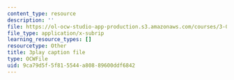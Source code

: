 ```yaml
---
content_type: resource
description: ''
file: https://ol-ocw-studio-app-production.s3.amazonaws.com/courses/3-091sc-introduction-to-solid-state-chemistry-fall-2010/9ca79d5f5f815544a80889600ddf6842_c_4dDw7iLn8.vtt
file_type: application/x-subrip
learning_resource_types: []
resourcetype: Other
title: 3play caption file
type: OCWFile
uid: 9ca79d5f-5f81-5544-a808-89600ddf6842
---
```

